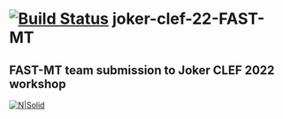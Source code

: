 # [![Build Status](https://travis-ci.org/joemccann/dillinger.svg?branch=master)](https://travis-ci.org/joemccann/dillinger) joker-clef-22-FAST-MT
## FAST-MT team submission to Joker CLEF 2022 workshop

[![N|Solid](https://upload.wikimedia.org/wikipedia/en/e/e4/National_University_of_Computer_and_Emerging_Sciences_logo.png)](https://nodesource.com/products/nsolid)
